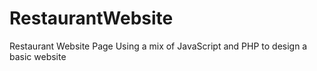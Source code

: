 # RestaurantWebsite
Restaurant Website Page
Using a mix of JavaScript and PHP to design a basic website
